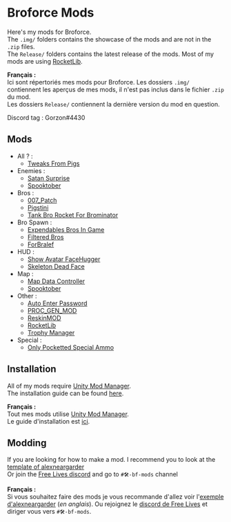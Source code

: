 # Broforce Mods

 Here's my mods for Broforce.  
 The `.img/` folders contains the showcase of the mods and are not in the `.zip` files.  
 The `Release/` folders contains the latest release of the mods.
 Most of my mods are using [RocketLib](RocketLib/).

 **Français :**  
 Ici sont répertoriés mes mods pour Broforce. Les dossiers `.img/` contiennent les aperçus de mes mods, il n'est pas inclus dans le fichier `.zip` du mod.  
 Les dossiers `Release/` contiennent la dernière version du mod en question.

 Discord tag : Gorzon#4430

## Mods

* All ? :
  * [Tweaks From Pigs](Tweak%20From%20Pigs/)
* Enemies :
  * [Satan Surprise](Satan%20Surprise/)
  * [Spooktober](Spooktober/)
* Bros :
  * [007_Patch](Tweaks%20From%20Pigs%20-%20Mod%20Standalone/007_Patch)
  * [Pigstini](Pigstini/)
  * [Tank Bro Rocket For Brominator](TankBroRocketForBrominator/)
* Bro Spawn :
  * [Expendables Bros In Game](Tweaks%20From%20Pigs%20-%20Mod%20Standalone/Expendables%20Bros%20In%20Game/)
  * [Filtered Bros](Filtered%20Bros/)
  * [ForBralef](ForBralef/)
* HUD :
  * [Show Avatar FaceHugger](Tweaks%20From%20Pigs%20-%20Mod%20Standalone/Show%20Avatar%20FaceHugger/)
  * [Skeleton Dead Face](Tweaks%20From%20Pigs%20-%20Mod%20Standalone/Skeleton%20Dead%20Face/)
* Map :
  * [Map Data Controller](MapDataController/)
  * [Spooktober](Spooktober/)
* Other :
  * [Auto Enter Password](AutoEnterPassword/)
  * [PROC_GEN_MOD](Proc_Gen_Mod/)
  * [ReskinMOD](ReskinMod/)
  * [RocketLib](RocketLib/)
  * [Trophy Manager](Trophy%20Manager/)
* Special :
  * [Only Pocketted Special Ammo](Only%20Pocketted%20Special%20Ammo/)

## Installation

All of my mods require [Unity Mod Manager](https://www.nexusmods.com/site/mods/21).  
The installation guide can be found [here](https://steamcommunity.com/sharedfiles/filedetails/?id=2434812447).  

**Français :**  
Tout mes mods utilise [Unity Mod Manager](https://www.nexusmods.com/site/mods/21).  
Le guide d'installation est [ici](https://steamcommunity.com/sharedfiles/filedetails/?id=2489196482).

## Modding

If you are looking for how to make a mod. I recommend you to look at the [template of alexneargarder](https://github.com/alexneargarder/BroforceMods#how-to-create-your-own-mods)  
Or join the [Free Lives discord](https://discord.gg/apF89qZzQ2) and go to `#🛠-bf-mods` channel
  
**Français :**  
Si vous souhaitez faire des mods je vous recommande d'allez voir l'[exemple d'alexneargarder](https://github.com/alexneargarder/BroforceMods#how-to-create-your-own-mods) (*en anglais*).
Ou rejoignez le [discord de Free Lives](https://discord.gg/apF89qZzQ2) et diriger vous vers `#🛠-bf-mods`.

